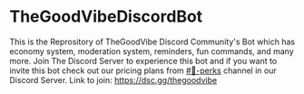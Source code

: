 # TheGoodVibeDiscordBot
This is the Reprository of TheGoodVibe Discord Community's Bot which has economy system, moderation system, reminders, fun commands, and many more.
Join The Discord Server to experience this bot and if you want to invite this bot check out our pricing plans from [#🔮-perks](https://discord.com/channels/859800109453410305/859881530565460009) channel in our Discord Server. Link to join: https://dsc.gg/thegoodvibe

